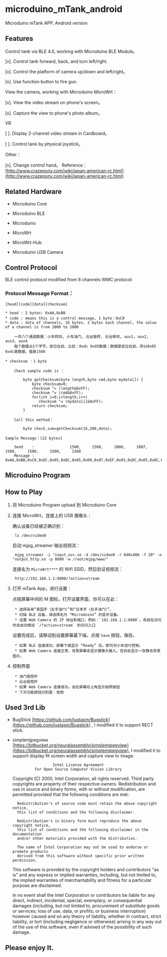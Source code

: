 # microduino_mTank_android

Microduino mTank APP, Android version

## Features

Control tank via BLE 4.0, working with Microduino BLE Module。

[x]. Control tank forward, back, and turn left/right.

[x]. Control the platform of camera up/down and left/right。

[x]. Use function button to fire gun.

View the camera, working with Microduino MicroWrt：

[x]. View the video stream on phone's screen。

[x]. Capture the view to phone's photo album。

VR 

[ ]. Display 2-channel video stream in Cardboard。

[ ]. Control tank by physical joystick。

Other：

[x]. Change control hand。
Reference：[http://www.crazepony.com/wiki/japan-american-rc.html](http://www.crazepony.com/wiki/japan-american-rc.html)

## Related Hardware

* Microduino Core
* Microduino BLE
* Microduino 

* MicroWrt
* MicroWrt-Hub

* Microduino USB Camera

## Control Protocol

BLE control protocol modified from 8 channels WMC protocol:

### Protocol Message Format：

    [head][code][data][checksum]
    
    * head : 2 bytes: 0xAA,0xBB
    * code : means this is a control message, 1 byte：0xC8
    * data : data of channels, 16 bytes. 2 bytes each channel, the value of a channel is from 1000 to 2000
    
        一共八个通道数据：小车转向, 小车油门, 云台旋转, 云台俯仰, aux1, aux2, aux3, aux4
        每个数据占2个字节，低位在前，比如：0xdc 0x05数据；数据是低位在前，所以0x05 0xdc是数据，值是1500
        
    * checksum ：1 byte
    
        Check sample code is ：
        
            byte getChecksum(byte length,byte cmd,byte mydata[]) { 
                byte checksum=0;
                checksum ^= (length&0xFF);
                checksum ^= (cmd&0xFF);
                for(int i=0;i<length;i++)
                   checksum ^= (mydata[i]&0xFF);
                return checksum;
            }
            
        Call this method：
            
            byte check_sum=getChecksum(16,200,data);
    
    Sample Message：[22 bytes]
    
        Send    :                1500,     1500,     2000,     1007,     1500,     1500,     1500,     1500 
        Message : 0xAA,0xBB,0xC8,0xDC,0x05,0xDC,0x05,0xD0,0x07,0xEF,0x03,0xDC,0x05,0xDC,0x05,0xDC,0x05,0xDC,0x05,0xE3

## Microduino Program



## How to Play

1. 将 Microduino Program upload 到 Microduino Core

2. 连接 MicroWrt，连接上的 USB 摄像头：

    确认设备已经被正确识别：
        
        ls /dev/video0
        
    启动 mjpg_streamer 输出视频流：
        
        mjpg_streamer -i "input_uvc.so -d /dev/video0 -r 640x480 -f 20" -o "output_http.so -p 8080 -w /root/mjpg/www/"

    连接名为 `MicroWrt****` 的 Wifi SSID，然后验证视频流：
    
        http://192.168.1.1:8080/?action=stream

3. 打开 mTank App，进行设置：

    点按屏幕中间的 M 图标，打开设置界面，你可以在此：
    
        * 选择采用“美国手（左手油门）”和“日本手（右手油门）”。
        * 扫描 BLE 设备，请选择名为 “Microduino” 的蓝牙设备。
        * 设置 Web Camera 的 IP 地址和端口，例如：`192.168.1.1:8080`。系统在访问时会自动增加 `/?action=stream` 的访问入口
    
    设置完成后，请移动到设置屏幕最下端，点按 `Save` 按钮，保存。
    
        * 如果 BLE 连接成功，屏幕下端显示 “Ready” 后，即可对小车进行控制。
        * 如果 Web Camera 连接正常，背景屏幕会显示摄像头输入。否则会显示一张静态背景图片。
    
4. 控制界面

        * 油门摇控杆
        * 云台摇控杆
        * 如果 Web Camera 连接成功，会在屏幕右上角显示拍照按钮
        * 下方功能按钮分别是：发炮

## Used 3rd Lib

* BugStick [https://github.com/justasm/Bugstick](https://github.com/justasm/Bugstick) , 
I modified it to support RECT stick.

* simplemjpegview [https://bitbucket.org/neuralassembly/simplemjpegview](https://bitbucket.org/neuralassembly/simplemjpegview), 
I modified it to support display fit screen width and capture view to image.

                        Intel License Agreement
                For Open Source Computer Vision Library
    
    Copyright (C) 2000, Intel Corporation, all rights reserved.
    Third party copyrights are property of their respective owners.
    Redistribution and use in source and binary forms, with or without modification,
    are permitted provided that the following conditions are met:
    
        Redistribution's of source code must retain the above copyright notice,
        this list of conditions and the following disclaimer.
    
        Redistribution's in binary form must reproduce the above copyright notice,
        this list of conditions and the following disclaimer in the documentation
        and/or other materials provided with the distribution.
    
        The name of Intel Corporation may not be used to endorse or promote products
        derived from this software without specific prior written permission.
    
    This software is provided by the copyright holders and contributors "as is" and
    any express or implied warranties, including, but not limited to, the implied
    warranties of merchantability and fitness for a particular purpose are disclaimed.
    
    In no event shall the Intel Corporation or contributors be liable for any direct,
    indirect, incidental, special, exemplary, or consequential damages
    (including, but not limited to, procurement of substitute goods or services;
    loss of use, data, or profits; or business interruption) however caused
    and on any theory of liability, whether in contract, strict liability,
    or tort (including negligence or otherwise) arising in any way out of
    the use of this software, even if advised of the possibility of such damage.
    
## Please enjoy It. 